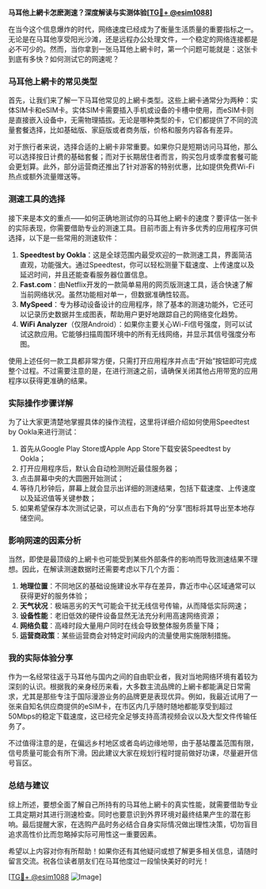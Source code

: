 **马耳他上網卡怎麽測速？深度解读与实测体验[[TG💪+ @esim1088](https://t.me/s/esim1088)]**

在当今这个信息爆炸的时代，网络速度已经成为了衡量生活质量的重要指标之一。无论是在马耳他享受阳光沙滩，还是远程办公处理文件，一个稳定的网络连接都是必不可少的。然而，当你拿到一张马耳他上網卡时，第一个问题可能就是：这张卡到底有多快？如何测试它的网速呢？

### 马耳他上網卡的常见类型

首先，让我们来了解一下马耳他常见的上網卡类型。这些上網卡通常分为两种：实体SIM卡和eSIM卡。实体SIM卡需要插入手机或设备的卡槽中使用，而eSIM卡则是直接嵌入设备中，无需物理插拔。无论是哪种类型的卡，它们都提供了不同的流量套餐选择，比如基础版、家庭版或者商务版，价格和服务内容各有差异。

对于旅行者来说，选择合适的上網卡非常重要。如果你只是短期访问马耳他，那么可以选择按日计费的基础套餐；而对于长期居住者而言，购买包月或季度套餐可能会更划算。此外，部分运营商还推出了针对游客的特别优惠，比如提供免费Wi-Fi热点或额外流量赠送等。

### 测速工具的选择

接下来是本文的重点——如何正确地测试你的马耳他上網卡的速度？要评估一张卡的实际表现，你需要借助专业的测速工具。目前市面上有许多优秀的应用程序可供选择，以下是一些常用的测速软件：

1. **Speedtest by Ookla**：这是全球范围内最受欢迎的一款测速工具，界面简洁直观，功能强大。通过Speedtest，你可以轻松测量下载速度、上传速度以及延迟时间，并且还能查看服务器位置信息。
2. **Fast.com**：由Netflix开发的一款简单易用的网页版测速工具，适合快速了解当前网络状况。虽然功能相对单一，但数据准确性较高。
3. **MySpeed**：专为移动设备设计的应用程序，除了基本的测速功能外，它还可以记录历史数据并生成图表，帮助用户更好地跟踪自己的网络变化趋势。
4. **WiFi Analyzer**（仅限Android）：如果你主要关心Wi-Fi信号强度，则可以试试这款应用。它能够扫描周围环境中的所有无线网络，并显示其信号强度分布图。

使用上述任何一款工具都非常方便，只需打开应用程序并点击“开始”按钮即可完成整个过程。不过需要注意的是，在进行测速之前，请确保关闭其他占用带宽的应用程序以获得更准确的结果。

### 实际操作步骤详解

为了让大家更清楚地掌握具体的操作流程，这里将详细介绍如何使用Speedtest by Ookla来进行测试：

1. 首先从Google Play Store或Apple App Store下载安装Speedtest by Ookla；
2. 打开应用程序后，默认会自动检测附近最佳服务器；
3. 点击屏幕中央的大圆圈开始测试；
4. 等待几秒钟后，屏幕上就会显示出详细的测速结果，包括下载速度、上传速度以及延迟值等关键参数；
5. 如果希望保存本次测试记录，可以点击右下角的“分享”图标将其导出至本地存储空间。

### 影响网速的因素分析

当然，即使是最顶级的上網卡也可能受到某些外部条件的影响而导致测速结果不理想。因此，在解读测速数据时还需要考虑以下几个方面：

1. **地理位置**：不同地区的基础设施建设水平存在差异，靠近市中心区域通常可以获得更好的服务体验；
2. **天气状况**：极端恶劣的天气可能会干扰无线信号传输，从而降低实际网速；
3. **设备性能**：老旧低效的硬件设备显然无法充分利用高速网络资源；
4. **网络负载**：高峰时段大量用户同时在线会导致整体服务质量下降；
5. **运营商政策**：某些运营商会对特定时间段内的流量使用实施限制措施。

### 我的实际体验分享

作为一名经常往返于马耳他与国内之间的自由职业者，我对当地网络环境有着较为深刻的认识。根据我的亲身经历来看，大多数主流品牌的上網卡都能满足日常需求，尤其是那些专注于国际漫游业务的品牌更是表现优异。例如，我最近试用了一张来自知名供应商提供的eSIM卡，在市区内几乎随时随地都能享受到超过50Mbps的稳定下载速度，这已经完全足够支持高清视频会议以及大型文件传输任务了。

不过值得注意的是，在偏远乡村地区或者岛屿边缘地带，由于基站覆盖范围有限，信号质量可能会有所下滑。因此建议大家在规划行程时提前做好功课，尽量避开信号盲区。

### 总结与建议

综上所述，要想全面了解自己所持有的马耳他上網卡的真实性能，就需要借助专业工具定期对其进行测速检查。同时也要意识到外界环境对最终结果产生的潜在影响。最后提醒大家，在选购产品时务必结合自身实际情况做出理性决策，切勿盲目追求高性价比而忽略掉实际可用性这一重要因素。

希望以上内容对你有所帮助！如果你还有其他疑问或想了解更多相关信息，请随时留言交流。祝各位读者朋友们在马耳他度过一段愉快美好的时光！

[[TG💪+ @esim1088](https://t.me/s/esim1088) ![Image](https://i.postimg.cc/4NQfJmqS/Snipaste-2025-05-13-00-14-12.png)]